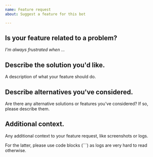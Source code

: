 ```yaml
---
name: Feature request
about: Suggest a feature for this bot

---
```


## Is your feature related to a problem?

*I'm always frustrated when ...*

## Describe the solution you'd like.

A description of what your feature should do.

## Describe alternatives you've considered.

Are there any alternative solutions or features you've considered?
If so, please describe them.

## Additional context.

Any additional context to your feature request, like screenshots or logs.

For the latter, please use code blocks (```) as logs are very hard
to read otherwise.
